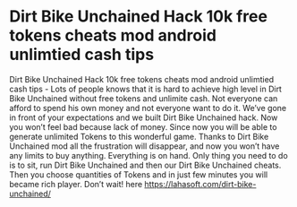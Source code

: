 # Dirt Bike Unchained Hack 10k free tokens cheats mod android unlimtied cash tips

Dirt Bike Unchained Hack 10k free tokens cheats mod android unlimtied cash tips - Lots of people knows that it is hard to achieve high level in Dirt Bike Unchained without free tokens and unlimite cash. Not everyone can afford to spend his own money and not everyone want to do it. We’ve gone in front of your expectations and we built Dirt Bike Unchained hack. Now you won’t feel bad because lack of money. Since now you will be able to generate unlimited Tokens to this wonderful game. Thanks to Dirt Bike Unchained mod all the frustration will disappear, and now you won’t have any limits to buy anything. Everything is on hand. Only thing you need to do is to sit, run Dirt Bike Unchained and then our Dirt Bike Unchained cheats. Then you choose quantities of Tokens and in just few minutes you will became rich player. Don’t wait!
here https://lahasoft.com/dirt-bike-unchained/


